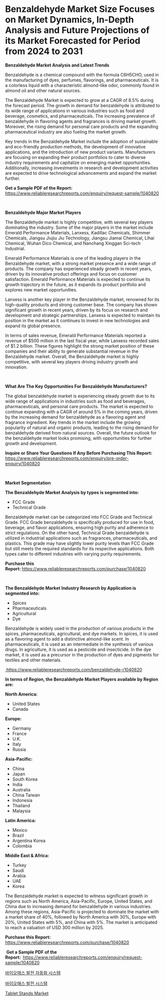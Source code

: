 <p><h1>Benzaldehyde Market Size Focuses on Market Dynamics, In-Depth Analysis and Future Projections of its Market Forecasted for Period from 2024 to 2031</h1></p><p><strong>Benzaldehyde Market Analysis and Latest Trends</strong></p>
<p><p>Benzaldehyde is a chemical compound with the formula C6H5CHO, used in the manufacturing of dyes, perfumes, flavorings, and pharmaceuticals. It is a colorless liquid with a characteristic almond-like odor, commonly found in almond oil and other natural sources.</p><p>The Benzaldehyde Market is expected to grow at a CAGR of 8.5% during the forecast period. The growth in demand for benzaldehyde is attributed to its wide range of applications in various industries such as food and beverage, cosmetics, and pharmaceuticals. The increasing prevalence of benzaldehyde in flavoring agents and fragrances is driving market growth. Moreover, the rising demand for personal care products and the expanding pharmaceutical industry are also fueling the market growth.</p><p>Key trends in the Benzaldehyde Market include the adoption of sustainable and eco-friendly production methods, the development of innovative applications, and the introduction of new product variants. Manufacturers are focusing on expanding their product portfolios to cater to diverse industry requirements and capitalize on emerging market opportunities. Additionally, increasing investments in research and development activities are expected to drive technological advancements and expand the market further.</p></p>
<p><strong>Get a Sample PDF of the Report:&nbsp;</strong> <a href="https://www.reliableresearchreports.com/enquiry/request-sample/1040820">https://www.reliableresearchreports.com/enquiry/request-sample/1040820</a></p>
<p>&nbsp;</p>
<p><strong>Benzaldehyde Major Market Players</strong></p>
<p><p>The Benzaldehyde market is highly competitive, with several key players dominating the industry. Some of the major players in the market include Emerald Performance Materials, Lanxess, Kadillac Chemicals, Shimmer Chemicals, Jiangsu Jiujiu Jiu Technology, Jiangsu Jiamai Chemical, Lihai Chemical, Wuhan Dico Chemical, and Nanchang Xinggan Sci-tech Industrial.</p><p>Emerald Performance Materials is one of the leading players in the Benzaldehyde market, with a strong market presence and a wide range of products. The company has experienced steady growth in recent years, driven by its innovative product offerings and focus on customer satisfaction. Emerald Performance Materials is expected to continue its growth trajectory in the future, as it expands its product portfolio and explores new market opportunities.</p><p>Lanxess is another key player in the Benzaldehyde market, renowned for its high-quality products and strong customer base. The company has shown significant growth in recent years, driven by its focus on research and development and strategic partnerships. Lanxess is expected to maintain its position in the market as it continues to invest in new technologies and expand its global presence.</p><p>In terms of sales revenue, Emerald Performance Materials reported a revenue of $500 million in the last fiscal year, while Lanxess recorded sales of $1.2 billion. These figures highlight the strong market position of these companies and their ability to generate substantial revenue in the Benzaldehyde market. Overall, the Benzaldehyde market is highly competitive, with several key players driving industry growth and innovation.</p></p>
<p>&nbsp;</p>
<p><strong>What Are The Key Opportunities For Benzaldehyde Manufacturers?</strong></p>
<p><p>The global benzaldehyde market is experiencing steady growth due to its wide range of applications in industries such as food and beverages, pharmaceuticals, and personal care products. The market is expected to continue expanding with a CAGR of around 5% in the coming years, driven by the increasing demand for benzaldehyde as a flavoring agent and fragrance ingredient. Key trends in the market include the growing popularity of natural and organic products, leading to the rising demand for benzaldehyde derived from natural sources. Overall, the future outlook for the benzaldehyde market looks promising, with opportunities for further growth and development.</p></p>
<p><strong>Inquire or Share Your Questions If Any Before Purchasing This Report:</strong> <a href="https://www.reliableresearchreports.com/enquiry/pre-order-enquiry/1040820">https://www.reliableresearchreports.com/enquiry/pre-order-enquiry/1040820</a></p>
<p>&nbsp;</p>
<p><strong>Market Segmentation</strong></p>
<p><strong>The Benzaldehyde Market Analysis by types is segmented into:</strong></p>
<p><ul><li>FCC Grade</li><li>Technical Grade</li></ul></p>
<p><p>Benzaldehyde market can be categorized into FCC Grade and Technical Grade. FCC Grade benzaldehyde is specifically produced for use in food, beverage, and flavor applications, ensuring high purity and adherence to strict regulations. On the other hand, Technical Grade benzaldehyde is utilized in industrial applications such as fragrances, pharmaceuticals, and plastics. This grade may have slightly lower purity levels than FCC Grade but still meets the required standards for its respective applications. Both types cater to different industries with varying purity requirements.</p></p>
<p><strong>Purchase this Report:&nbsp;</strong><a href="https://www.reliableresearchreports.com/purchase/1040820">https://www.reliableresearchreports.com/purchase/1040820</a></p>
<p>&nbsp;</p>
<p><strong>The Benzaldehyde Market Industry Research by Application is segmented into:</strong></p>
<p><ul><li>Spices</li><li>Pharmaceuticals</li><li>Agricultural</li><li>Dye</li></ul></p>
<p><p>Benzaldehyde is widely used in the production of various products in the spices, pharmaceuticals, agricultural, and dye markets. In spices, it is used as a flavoring agent to add a distinctive almond-like scent. In pharmaceuticals, it is used as an intermediate in the synthesis of various drugs. In agriculture, it is used as a pesticide and insecticide. In the dye market, it is used as a precursor in the production of dyes and pigments for textiles and other materials.</p></p>
<p><a href="https://www.reliableresearchreports.com/benzaldehyde-r1040820">&nbsp;https://www.reliableresearchreports.com/benzaldehyde-r1040820</a></p>
<p><strong>In terms of Region, the Benzaldehyde Market Players available by Region are:</strong></p>
<p>
    <p> <strong> North America: </strong>
        <ul>
            <li>United States</li>
            <li>Canada</li>
        </ul>
        </p> 
    <p> <strong> Europe: </strong>
        <ul>
            <li>Germany</li>
            <li>France</li>
            <li>U.K.</li>
            <li>Italy</li>
            <li>Russia</li>
        </ul>
        </p> 
    <p> <strong> Asia-Pacific: </strong>
        <ul>
            <li>China</li>
            <li>Japan</li>
            <li>South Korea</li>
            <li>India</li>
            <li>Australia</li>
            <li>China Taiwan</li>
            <li>Indonesia</li>
            <li>Thailand</li>
            <li>Malaysia</li>
        </ul>
        </p> 
    <p> <strong> Latin America: </strong>
        <ul>
            <li>Mexico</li>
            <li>Brazil</li>
            <li>Argentina Korea</li>
            <li>Colombia</li>
        </ul>
        </p> 
    <p> <strong> Middle East & Africa: </strong>
        <ul>
            <li>Turkey</li>
            <li>Saudi</li>
            <li>Arabia</li>
            <li>UAE</li>
            <li>Korea</li>
        </ul>
    </p>
    </p>
<p><p>The Benzaldehyde market is expected to witness significant growth in regions such as North America, Asia-Pacific, Europe, United States, and China due to increasing demand for benzaldehyde in various industries. Among these regions, Asia-Pacific is projected to dominate the market with a market share of 40%, followed by North America with 30%, Europe with 20%, United States with 5%, and China with 5%. The market is anticipated to reach a valuation of USD 300 million by 2025.</p></p>
<p><strong>Purchase this Report: </strong><a href="https://www.reliableresearchreports.com/purchase/1040820">https://www.reliableresearchreports.com/purchase/1040820</a></p>
<p>&nbsp;<strong>Get a Sample PDF of the Report:&nbsp;&nbsp;</strong><a href="https://www.reliableresearchreports.com/enquiry/request-sample/1040820">https://www.reliableresearchreports.com/enquiry/request-sample/1040820</a></p>
<p><strong></strong></p>
<p><p><a href="https://medium.com/@jerrodhilll/%EA%B8%80%EB%A1%9C%EB%B2%8C-%EB%B0%94%EC%9D%B4%EC%98%A4%EB%A7%A4%EC%8A%A4-%EB%B0%9C%EC%A0%84-%EC%9E%90%EB%8F%99%ED%99%94-%EC%8B%9C%EC%8A%A4%ED%85%9C-%EC%8B%9C%EC%9E%A5-%EA%B7%9C%EB%AA%A8%EB%8A%94-%EC%82%B0%EC%97%85-%EC%A0%84%EB%A7%9D%EC%97%90-%EB%94%B0%EB%A5%B4%EB%A9%B4-2024%EB%85%84%EB%B6%80%ED%84%B0-2031%EB%85%84%EA%B9%8C%EC%A7%80-%EC%97%B0%ED%8F%89%EA%B7%A0-%EC%84%B1%EC%9E%A5%EB%A5%A0-cagr-%EB%A5%BC-%EA%B2%BD%ED%97%98%ED%95%A0-%EA%B2%83%EC%9C%BC%EB%A1%9C-%EC%98%88%EC%83%81%EB%90%A9%EB%8B%88%EB%8B%A4-a5c0a28e19f9">바이오매스 발전 자동화 시스템</a></p><p><a href="https://medium.com/@francescaove76856/%EC%83%9D%EB%AC%BC%EB%9F%89-%EB%B0%9C%EC%A0%84-%EC%8B%9C%EC%8A%A4%ED%85%9C-%EC%8B%9C%EC%9E%A5-%EC%A1%B0%EC%82%AC-%EB%B0%8F-%EC%82%B0%EC%97%85-%EC%A7%84%ED%99%94-%EB%B0%8F-2031%EB%85%84%EA%B9%8C%EC%A7%80%EC%9D%98-%EC%98%88%EC%B8%A1-9338f626e404">바이오매스 발전 시스템</a></p><p><a href="https://view.publitas.com/reportprime-1/tablet-stands-market-size-share-analysis-growth-trends-forecast-2024-2031/">Tablet Stands Market</a></p></p>